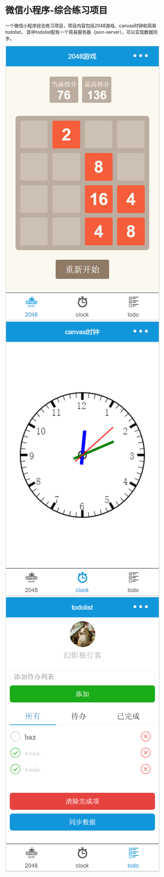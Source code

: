 # 微信小程序-综合练习项目
一个微信小程序综合练习项目，项目内容包括2048游戏、canvas时钟和简易todolist，
其中todolist配有一个简易服务器（json-server），可以实现数据同步。

![](./2048.png)
![](./clock.png)
![](./todolist.png)

